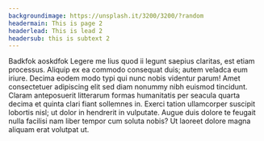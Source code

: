 ```yaml
---
backgroundimage: https://unsplash.it/3200/3200/?random
headermain: This is page 2
headerlead: This is lead 2
headersub: this is subtext 2
---
```

Badkfok aoskdfok
Legere me lius quod ii legunt saepius claritas, est etiam processus. Aliquip ex ea commodo consequat duis; autem veladca eum iriure. Decima eodem modo typi qui nunc nobis videntur parum! Amet consectetuer adipiscing elit sed diam nonummy nibh euismod tincidunt. Claram anteposuerit litterarum formas humanitatis per seacula quarta decima et quinta clari fiant sollemnes in. Exerci tation ullamcorper suscipit lobortis nisl; ut dolor in hendrerit in vulputate. Augue duis dolore te feugait nulla facilisi nam liber tempor cum soluta nobis? Ut laoreet dolore magna aliquam erat volutpat ut.

